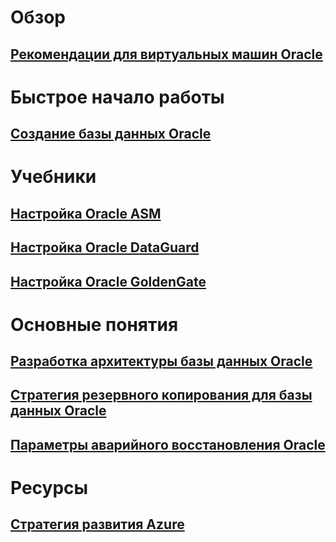# Обзор

## [Рекомендации для виртуальных машин Oracle](oracle-considerations.md)

# Быстрое начало работы

## [Создание базы данных Oracle](oracle-database-quick-create.md)

# Учебники

## [Настройка Oracle ASM](configure-oracle-asm.md)

## [Настройка Oracle DataGuard](configure-oracle-dataguard.md)

## [Настройка Oracle GoldenGate](configure-oracle-golden-gate.md)

# Основные понятия

## [Разработка архитектуры базы данных Oracle](oracle-design.md)

## [Стратегия резервного копирования для базы данных Oracle](oracle-backup-recovery.md)

## [Параметры аварийного восстановления Oracle](oracle-disaster-recovery.md)

# Ресурсы

## [Стратегия развития Azure](https://azure.microsoft.com/roadmap/)

